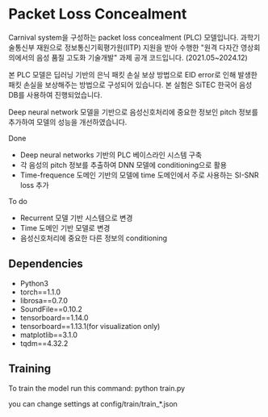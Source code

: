 # Packet Loss Concealment

Carnival system을 구성하는 packet loss concealment (PLC) 모델입니다. 과학기술통신부 재원으로 정보통신기획평가원(IITP) 지원을 받아 수행한 "원격 다자간 영상회의에서의 음성 품질 고도화 기술개발" 과제 공개 코드입니다. (2021.05~2024.12)

본 PLC 모델은 딥러닝 기반의 은닉 패킷 손실 보상 방법으로 EID error로 인해 발생한 패킷 손실을 보상해주는 방법으로 구성되어 있습니다. 본 실험은 SiTEC 한국어 음성 DB를 사용하여 진행되었습니다.

Deep neural network 모델을 기반으로 음성신호처리에 중요한 정보인 pitch 정보를 추가하여 모델의 성능을 개선하였습니다.

Done
 - Deep neural networks 기반의 PLC 베이스라인 시스템 구축
 - 각 음성의 pitch 정보를 추출하여 DNN 모델에 conditioning으로 활용
 - Time-frequence 도메인 기반의 모델에 time 도메인에서 주로 사용하는 SI-SNR loss 추가


To do
 - Recurrent 모델 기반 시스템으로 변경
 - Time 도메인 기반 모델로 변경
 - 음성신호처리에 중요한 다른 정보의 conditioning

## Dependencies

- Python3
- torch==1.1.0
- librosa==0.7.0
- SoundFile==0.10.2
- tensorboard==1.14.0
- tensorboard==1.13.1(for visualization only)
- matplotlib==3.1.0
- tqdm==4.32.2

## Training

To train the model run this command:
				python train.py

you can change settings at config/train/train_*.json
